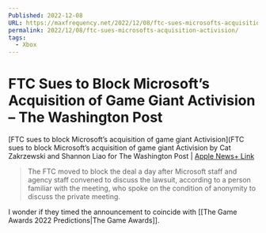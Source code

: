 ```yaml
---
Published: 2022-12-08
URL: https://maxfrequency.net/2022/12/08/ftc-sues-microsofts-acquisition-activision/
permalink: 2022/12/08/ftc-sues-microsofts-acquisition-activision/
tags:
  - Xbox
---
```

# FTC Sues to Block Microsoft’s Acquisition of Game Giant Activision – The Washington Post

[FTC sues to block Microsoft’s acquisition of game giant Activision](FTC sues to block Microsoft’s acquisition of game giant Activision by Cat Zakrzewski and Shannon Liao for The Washington Post | [Apple News+ Link](https://apple.news/AnDeWUoYeSpuGT9IHcTDIrw)

> The FTC moved to block the deal a day after Microsoft staff and agency staff convened to discuss the lawsuit, according to a person familiar with the meeting, who spoke on the condition of anonymity to discuss the private meeting.

I wonder if they timed the announcement to coincide with [[The Game Awards 2022 Predictions|The Game Awards]].